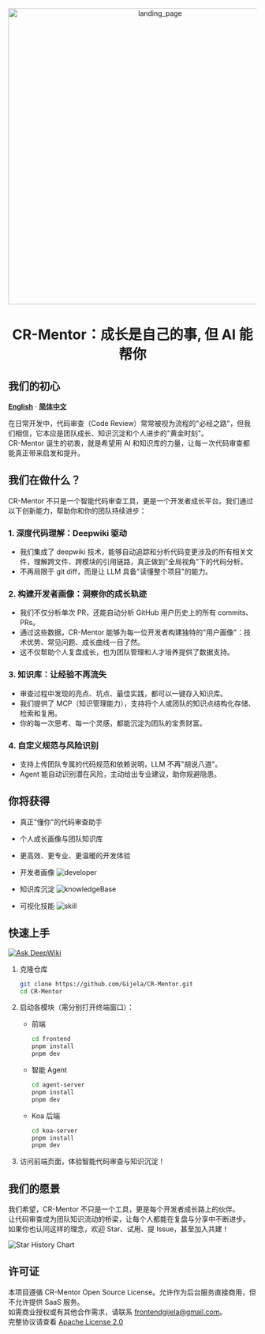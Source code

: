 <div align="center">
  <img alt="landing_page" src="https://pub-dddb5f1064884f6498b3ec0a1c031c0d.r2.dev/landing_cr_mentor.png" width="600">
</div>

<h1 align="center">CR-Mentor：成长是自己的事, 但 AI 能帮你</h1>

## 我们的初心

<div>
   <a href="README.md"><strong>English</strong></a> ·
   <a href="README-zh_CN.md"><strong>简体中文</strong></a>
</div>

在日常开发中，代码审查（Code Review）常常被视为流程的"必经之路"，但我们相信，它本应是团队成长、知识沉淀和个人进步的"黄金时刻"。  
CR-Mentor 诞生的初衷，就是希望用 AI 和知识库的力量，让每一次代码审查都能真正带来启发和提升。

## 我们在做什么？

CR-Mentor 不只是一个智能代码审查工具，更是一个开发者成长平台。我们通过以下创新能力，帮助你和你的团队持续进步：

### 1. 深度代码理解：Deepwiki 驱动

- 我们集成了 deepwiki 技术，能够自动追踪和分析代码变更涉及的所有相关文件，理解跨文件、跨模块的引用链路，真正做到"全局视角"下的代码分析。
- 不再局限于 git diff，而是让 LLM 具备"读懂整个项目"的能力。

### 2. 构建开发者画像：洞察你的成长轨迹

- 我们不仅分析单次 PR，还能自动分析 GitHub 用户历史上的所有 commits、PRs。
- 通过这些数据，CR-Mentor 能够为每一位开发者构建独特的"用户画像"：技术优势、常见问题、成长曲线一目了然。
- 这不仅帮助个人复盘成长，也为团队管理和人才培养提供了数据支持。

### 3. 知识库：让经验不再流失

- 审查过程中发现的亮点、坑点、最佳实践，都可以一键存入知识库。
- 我们提供了 MCP（知识管理能力），支持将个人或团队的知识点结构化存储、检索和复用。
- 你的每一次思考、每一个灵感，都能沉淀为团队的宝贵财富。

### 4. 自定义规范与风险识别

- 支持上传团队专属的代码规范和依赖说明，LLM 不再"胡说八道"。
- Agent 能自动识别潜在风险，主动给出专业建议，助你规避隐患。

## 你将获得

- 真正"懂你"的代码审查助手
- 个人成长画像与团队知识库
- 更高效、更专业、更温暖的开发体验

- 开发者画像
  ![developer](https://pub-d5e0d3c6480d4602a6c19db77e050e13.r2.dev/developer.png)

- 知识库沉淀
  ![knowledgeBase](https://pub-d5e0d3c6480d4602a6c19db77e050e13.r2.dev/knowledge_base.png)

- 可视化技能
  ![skill](https://pub-d5e0d3c6480d4602a6c19db77e050e13.r2.dev/graph.png)

## 快速上手

[![Ask DeepWiki](https://deepwiki.com/badge.svg)](https://deepwiki.com/Gijela/CR-Mentor)

1. 克隆仓库

   ```bash
   git clone https://github.com/Gijela/CR-Mentor.git
   cd CR-Mentor
   ```

2. 启动各模块（需分别打开终端窗口）：

   - 前端
     ```bash
     cd frontend
     pnpm install
     pnpm dev
     ```
   - 智能 Agent
     ```bash
     cd agent-server
     pnpm install
     pnpm dev
     ```
   - Koa 后端
     ```bash
     cd koa-server
     pnpm install
     pnpm dev
     ```

3. 访问前端页面，体验智能代码审查与知识沉淀！

## 我们的愿景

我们希望，CR-Mentor 不只是一个工具，更是每个开发者成长路上的伙伴。  
让代码审查成为团队知识流动的桥梁，让每个人都能在复盘与分享中不断进步。  
如果你也认同这样的理念，欢迎 Star、试用、提 Issue，甚至加入共建！

![Star History Chart](https://api.star-history.com/svg?repos=Gijela/CR-Mentor&type=Date)

## 许可证

本项目遵循 CR-Mentor Open Source License。允许作为后台服务直接商用，但不允许提供 SaaS 服务。  
如需商业授权或有其他合作需求，请联系 frontendgijela@gmail.com。  
完整协议请查看 [Apache License 2.0](./LICENSE)
